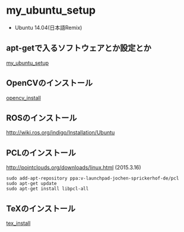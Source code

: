 # my_ubuntu_setup

- Ubuntu 14.04(日本語Remix)

## apt-getで入るソフトウェアとか設定とか

[my_ubuntu_setup](./ubuntu_application/README.md)

## OpenCVのインストール

[opencv_install](./OpenCV_install/README.md)

## ROSのインストール

http://wiki.ros.org/indigo/Installation/Ubuntu

## PCLのインストール

http://pointclouds.org/downloads/linux.html (2015.3.16)

```
sudo add-apt-repository ppa:v-launchpad-jochen-sprickerhof-de/pcl
sudo apt-get update
sudo apt-get install libpcl-all
```

## TeXのインストール

[tex_install](./tex_install/README.md)
